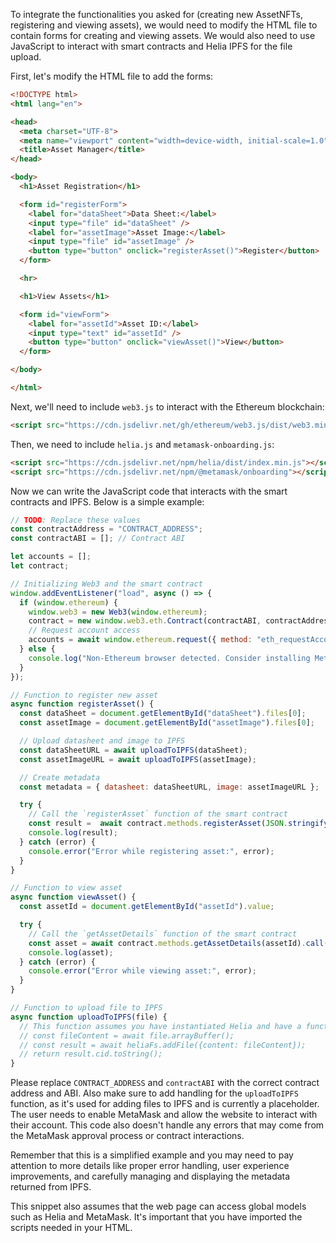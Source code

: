 To integrate the functionalities you asked for (creating new AssetNFTs, registering and viewing assets), we would need to modify the HTML file to contain forms for creating and viewing assets. We would also need to use JavaScript to interact with smart contracts and Helia IPFS for the file upload.

First, let's modify the HTML file to add the forms:

```html
<!DOCTYPE html>
<html lang="en">

<head>
  <meta charset="UTF-8">
  <meta name="viewport" content="width=device-width, initial-scale=1.0">
  <title>Asset Manager</title>
</head>

<body>
  <h1>Asset Registration</h1>

  <form id="registerForm">
    <label for="dataSheet">Data Sheet:</label>
    <input type="file" id="dataSheet" />
    <label for="assetImage">Asset Image:</label>
    <input type="file" id="assetImage" />
    <button type="button" onclick="registerAsset()">Register</button>
  </form>

  <hr>

  <h1>View Assets</h1>

  <form id="viewForm">
    <label for="assetId">Asset ID:</label>
    <input type="text" id="assetId" />
    <button type="button" onclick="viewAsset()">View</button>
  </form>

</body>

</html>
```

Next, we'll need to include `web3.js` to interact with the Ethereum blockchain:

```html
<script src="https://cdn.jsdelivr.net/gh/ethereum/web3.js/dist/web3.min.js"></script>
```

Then, we need to include `helia.js` and `metamask-onboarding.js`:

```html
<script src="https://cdn.jsdelivr.net/npm/helia/dist/index.min.js"></script>
<script src="https://cdn.jsdelivr.net/npm/@metamask/onboarding"></script>
```

Now we can write the JavaScript code that interacts with the smart contracts and IPFS. Below is a simple example:

```javascript
// TODO: Replace these values
const contractAddress = "CONTRACT_ADDRESS";
const contractABI = []; // Contract ABI

let accounts = [];
let contract;

// Initializing Web3 and the smart contract
window.addEventListener("load", async () => {
  if (window.ethereum) {
    window.web3 = new Web3(window.ethereum);
    contract = new window.web3.eth.Contract(contractABI, contractAddress);
    // Request account access
    accounts = await window.ethereum.request({ method: "eth_requestAccounts" });
  } else {
    console.log("Non-Ethereum browser detected. Consider installing MetaMask!");
  }
});

// Function to register new asset
async function registerAsset() {
  const dataSheet = document.getElementById("dataSheet").files[0];
  const assetImage = document.getElementById("assetImage").files[0];

  // Upload datasheet and image to IPFS
  const dataSheetURL = await uploadToIPFS(dataSheet);
  const assetImageURL = await uploadToIPFS(assetImage);

  // Create metadata
  const metadata = { datasheet: dataSheetURL, image: assetImageURL };

  try {
    // Call the `registerAsset` function of the smart contract
    const result =  await contract.methods.registerAsset(JSON.stringify(metadata)).send({ from: accounts[0] });
    console.log(result);
  } catch (error) {
    console.error("Error while registering asset:", error);
  }
}

// Function to view asset
async function viewAsset() {
  const assetId = document.getElementById("assetId").value;

  try {
    // Call the `getAssetDetails` function of the smart contract
    const asset = await contract.methods.getAssetDetails(assetId).call();
    console.log(asset);
  } catch (error) {
    console.error("Error while viewing asset:", error);
  }
}

// Function to upload file to IPFS
async function uploadToIPFS(file) {
  // This function assumes you have instantiated Helia and have a function to add a file to IPFS
  // const fileContent = await file.arrayBuffer();
  // const result = await heliaFs.addFile({content: fileContent});
  // return result.cid.toString();
}
```

Please replace `CONTRACT_ADDRESS` and `contractABI` with the correct contract address and ABI. Also make sure to add handling for the `uploadToIPFS` function, as it's used for adding files to IPFS and is currently a placeholder. The user needs to enable MetaMask and allow the website to interact with their account. This code also doesn't handle any errors that may come from the MetaMask approval process or contract interactions.
  
Remember that this is a simplified example and you may need to pay attention to more details like proper error handling, user experience improvements, and carefully managing and displaying the metadata returned from IPFS.

This snippet also assumes that the web page can access global models such as Helia and MetaMask. It's important that you have imported the scripts needed in your HTML.